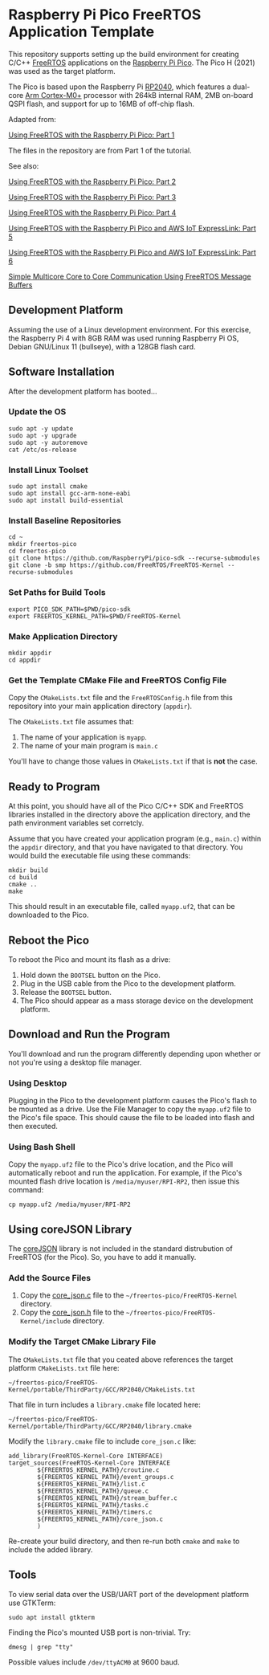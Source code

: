 # Raspberry Pi Pico FreeRTOS Application Template
This repository supports setting up the build environment for creating C/C++ [FreeRTOS](https://freertos.org/) applications on the [Raspberry Pi Pico](https://www.raspberrypi.com/products/raspberry-pi-pico/). The Pico H (2021) was used as the target platform.

The Pico is based upon the Raspberry Pi [RP2040](https://datasheets.raspberrypi.com/rp2040/rp2040-datasheet.pdf), which features a dual-core [Arm Cortex-M0+](https://developer.arm.com/Processors/Cortex-M0-Plus) processor with 264kB internal RAM, 2MB on-board QSPI flash, and support for up to 16MB of off-chip flash.

Adapted from:

[Using FreeRTOS with the Raspberry Pi Pico: Part 1](https://embeddedcomputing.com/technology/open-source/linux-freertos-related/using-freertos-with-the-raspberry-pi-pico)

The files in the repository are from Part 1 of the tutorial.

See also:

[Using FreeRTOS with the Raspberry Pi Pico: Part 2](https://embeddedcomputing.com/technology/open-source/linux-freertos-related/using-freertos-with-the-raspberry-pi-pico-part-2)

[Using FreeRTOS with the Raspberry Pi Pico: Part 3](https://embeddedcomputing.com/technology/open-source/linux-freertos-related/using-freertos-with-the-raspberry-pi-pico-part-3)

[Using FreeRTOS with the Raspberry Pi Pico: Part 4](https://embeddedcomputing.com/technology/open-source/linux-freertos-related/using-freertos-with-the-raspberry-pi-pico-part-4)

[Using FreeRTOS with the Raspberry Pi Pico and AWS IoT ExpressLink: Part 5](https://embeddedcomputing.com/technology/open-source/linux-freertos-related/using-freertos-with-the-raspberry-pi-pico-and-aws-iot-expresslink-part-5)

[Using FreeRTOS with the Raspberry Pi Pico and AWS IoT ExpressLink: Part 6](https://embeddedcomputing.com/technology/iot/device-management/using-freertos-with-the-raspberry-pi-pico-and-aws-iot-expresslink-part-6)

[Simple Multicore Core to Core Communication Using FreeRTOS Message Buffers](https://www.freertos.org/2020/02/simple-multicore-core-to-core-communication-using-freertos-message-buffers.html)

## Development Platform
Assuming the use of a Linux development environment. For this exercise, the Raspberry Pi 4 with 8GB RAM was used running Raspberry Pi OS, Debian GNU/Linux 11 (bullseye), with a 128GB flash card.

## Software Installation
After the development platform has booted...

### Update the OS

`sudo apt -y update`<br>
`sudo apt -y upgrade`<br>
`sudo apt -y autoremove`<br>
`cat /etc/os-release`

### Install Linux Toolset

`sudo apt install cmake`<br>
`sudo apt install gcc-arm-none-eabi`<br>
`sudo apt install build-essential`

### Install Baseline Repositories

`cd ~`<br>
`mkdir freertos-pico`<br>
`cd freertos-pico`<br>
`git clone https://github.com/RaspberryPi/pico-sdk --recurse-submodules`<br>
`git clone -b smp https://github.com/FreeRTOS/FreeRTOS-Kernel --recurse-submodules`

### Set Paths for Build Tools

`export PICO_SDK_PATH=$PWD/pico-sdk`<br>
`export FREERTOS_KERNEL_PATH=$PWD/FreeRTOS-Kernel`<br>

### Make Application Directory

`mkdir appdir`<br>
`cd appdir`

### Get the Template CMake File and FreeRTOS Config File
Copy the `CMakeLists.txt` file and the `FreeRTOSConfig.h` file from this repository into your main application directory (`appdir`).

The `CMakeLists.txt` file assumes that:
1. The name of your application is `myapp`.
2. The name of your main program is `main.c`

You'll have to change those values in `CMakeLists.txt` if that is **not** the case.

## Ready to Program
At this point, you should have all of the Pico C/C++ SDK and FreeRTOS libraries installed in the directory above the application directory, and the path environment variables set corretcly.

Assume that you have created your application program (e.g., `main.c`) within the `appdir` directory, and that you have navigated to that directory. You would build the executable file using these commands:

`mkdir build`<br>
`cd build`<br>
`cmake ..`<br>
`make`

This should result in an executable file, called `myapp.uf2`, that can be downloaded to the Pico.

## Reboot the Pico
To reboot the Pico and mount its flash as a drive:
1. Hold down the `BOOTSEL` button on the Pico.
2. Plug in the USB cable from the Pico to the development platform.
3. Release the `BOOTSEL` button.
4. The Pico should appear as a mass storage device on the development platform.

## Download and Run the Program
You'll download and run the program differently depending upon whether or not you're using a desktop file manager.

### Using Desktop
Plugging in the Pico to the development platform causes the Pico's flash to be mounted as a drive. Use the File Manager to copy the `myapp.uf2` file to the Pico's file space. This should cause the file to be loaded into flash and then executed.

### Using Bash Shell
Copy the `myapp.uf2` file to the Pico's drive location, and the Pico will automatically reboot and run the application. For example, if the Pico's mounted flash drive location is `/media/myuser/RPI-RP2`, then issue this command:

`cp myapp.uf2 /media/myuser/RPI-RP2`

## Using coreJSON Library
The [coreJSON](https://github.com/FreeRTOS/coreJSON) library is not included in the standard distrubution of FreeRTOS (for the Pico). So, you have to add it manually.

### Add the Source Files
1. Copy the [core_json.c](https://github.com/FreeRTOS/coreJSON/blob/8d216b5876ba6953e8b60a20d32eae62992d09fe/source/core_json.c) file to the `~/freertos-pico/FreeRTOS-Kernel` directory.
2. Copy the [core_json.h](https://github.com/FreeRTOS/coreJSON/blob/8d216b5876ba6953e8b60a20d32eae62992d09fe/source/include/core_json.h) file to the `~/freertos-pico/FreeRTOS-Kernel/include` directory.

### Modify the Target CMake Library File
The `CMakeLists.txt` file that you ceated above references the target platform `CMakeLists.txt` file here:

`~/freertos-pico/FreeRTOS-Kernel/portable/ThirdParty/GCC/RP2040/CMakeLists.txt`

That file in turn includes a `library.cmake` file located here:

`~/freertos-pico/FreeRTOS-Kernel/portable/ThirdParty/GCC/RP2040/library.cmake`

Modify the `library.cmake` file to include `core_json.c` like:
```
add_library(FreeRTOS-Kernel-Core INTERFACE)
target_sources(FreeRTOS-Kernel-Core INTERFACE
        ${FREERTOS_KERNEL_PATH}/croutine.c
        ${FREERTOS_KERNEL_PATH}/event_groups.c
        ${FREERTOS_KERNEL_PATH}/list.c
        ${FREERTOS_KERNEL_PATH}/queue.c
        ${FREERTOS_KERNEL_PATH}/stream_buffer.c
        ${FREERTOS_KERNEL_PATH}/tasks.c
        ${FREERTOS_KERNEL_PATH}/timers.c
        ${FREERTOS_KERNEL_PATH}/core_json.c
        )     
```
Re-create your build directory, and then re-run both `cmake` and `make` to include the added library.

## Tools
To view serial data over the USB/UART port of the development platform use GTKTerm:

`sudo apt install gtkterm`

Finding the Pico's mounted USB port is non-trivial. Try:

`dmesg | grep "tty"`

Possible values include `/dev/ttyACM0` at 9600 baud.
